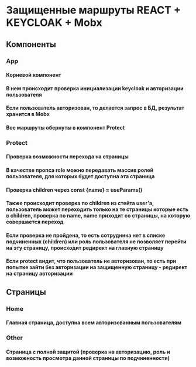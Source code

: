 # Защищенные маршруты REACT + KEYCLOAK + Mobx

## Компоненты

### App

#### Корневой компонент

#### В нем происходит проверка инициализации keycloak и авторизации пользователя

#### Если пользователь авторизован, то делается запрос в БД, результат хранится в Mobx

#### Все маршруты обернуты в компонент Protect

### Protect

#### Проверка возможности перехода на страницы

#### В качестве пропса role можно передавать массив ролей пользователя, для которых будет доступна эта страница

#### Проверка children через const {name} = useParams()

#### Также происходит проверка по children из стейта user'а, пользователь может переходить только на те страницы которые есть в children, проверка по name, name приходит со страницы, на которую совершается переход

#### Если проверка не пройдена, то есть сотрудника нет в списке подчиненных (children) или роль пользователя не позволяет перейти на эту страницу, происходит редирект на главную страницу

#### Если protect видит, что пользователь не авторизован, то есть при попытке зайти без авторизации на защищенную страницу - редирект на страницу авторизации

## Страницы

### Home

#### Главная страница, доступна всем авторизованным пользователям

### Other

#### Страница с полной защитой (проверка на авторизацию, роль и возможность просмотра данной страницы по подчиненности)
